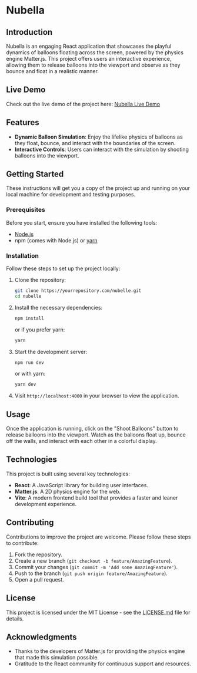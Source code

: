# Nubella

## Introduction

Nubella is an engaging React application that showcases the playful dynamics of balloons floating across the screen, powered by the physics engine Matter.js. This project offers users an interactive experience, allowing them to release balloons into the viewport and observe as they bounce and float in a realistic manner.

## Live Demo

Check out the live demo of the project here: [Nubella Live Demo](https://nubella-chi.vercel.app/)

## Features

- **Dynamic Balloon Simulation**: Enjoy the lifelike physics of balloons as they float, bounce, and interact with the boundaries of the screen.
- **Interactive Controls**: Users can interact with the simulation by shooting balloons into the viewport.

## Getting Started

These instructions will get you a copy of the project up and running on your local machine for development and testing purposes.

### Prerequisites

Before you start, ensure you have installed the following tools:
- [Node.js](https://nodejs.org/en/download/)
- npm (comes with Node.js) or [yarn](https://yarnpkg.com/getting-started/install)

### Installation

Follow these steps to set up the project locally:

1. Clone the repository:
   ```bash
   git clone https://yourrepository.com/nubelle.git
   cd nubelle
   ```

2. Install the necessary dependencies:
   ```bash
   npm install
   ```
   or if you prefer yarn:
   ```bash
   yarn
   ```

3. Start the development server:
   ```bash
   npm run dev
   ```
   or with yarn:
   ```bash
   yarn dev
   ```

4. Visit `http://localhost:4000` in your browser to view the application.

## Usage

 Once the application is running, click on the "Shoot Balloons" button to release balloons into the viewport. Watch as the balloons float up, bounce off the walls, and interact with each other in a colorful display.

## Technologies

This project is built using several key technologies:

- **React**: A JavaScript library for building user interfaces.
- **Matter.js**: A 2D physics engine for the web.
- **Vite**: A modern frontend build tool that provides a faster and leaner development experience.

## Contributing

Contributions to improve the project are welcome. Please follow these steps to contribute:

1. Fork the repository.
2. Create a new branch (`git checkout -b feature/AmazingFeature`).
3. Commit your changes (`git commit -m 'Add some AmazingFeature'`).
4. Push to the branch (`git push origin feature/AmazingFeature`).
5. Open a pull request.

## License

This project is licensed under the MIT License - see the [LICENSE.md](LICENSE.md) file for details.

## Acknowledgments

- Thanks to the developers of Matter.js for providing the physics engine that made this simulation possible.
- Gratitude to the React community for continuous support and resources.
